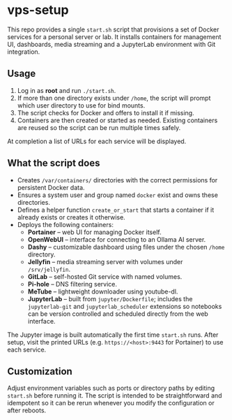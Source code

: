 # vps-setup

This repo provides a single `start.sh` script that provisions a set of Docker
services for a personal server or lab. It installs containers for management
UI, dashboards, media streaming and a JupyterLab environment with Git
integration.

## Usage
1. Log in as **root** and run `./start.sh`.
2. If more than one directory exists under `/home`, the script will prompt
   which user directory to use for bind mounts.
3. The script checks for Docker and offers to install it if missing.
4. Containers are then created or started as needed. Existing containers are
   reused so the script can be run multiple times safely.

At completion a list of URLs for each service will be displayed.

## What the script does
- Creates `/var/containers/` directories with the correct permissions for
  persistent Docker data.
- Ensures a system user and group named `docker` exist and owns these
  directories.
- Defines a helper function `create_or_start` that starts a container if it
  already exists or creates it otherwise.
- Deploys the following containers:
  - **Portainer** – web UI for managing Docker itself.
  - **OpenWebUI** – interface for connecting to an Ollama AI server.
  - **Dashy** – customizable dashboard using files under the chosen `/home`
    directory.
  - **Jellyfin** – media streaming server with volumes under `/srv/jellyfin`.
  - **GitLab** – self-hosted Git service with named volumes.
  - **Pi-hole** – DNS filtering service.
  - **MeTube** – lightweight downloader using youtube-dl.
  - **JupyterLab** – built from `jupyter/Dockerfile`; includes the
    `jupyterlab-git` and `jupyterlab_scheduler` extensions so notebooks can be
    version controlled and scheduled directly from the web interface.

The Jupyter image is built automatically the first time `start.sh` runs. After
setup, visit the printed URLs (e.g. `https://<host>:9443` for Portainer) to use
each service.

## Customization
Adjust environment variables such as ports or directory paths by editing
`start.sh` before running it. The script is intended to be straightforward and
idempotent so it can be rerun whenever you modify the configuration or after
reboots.
